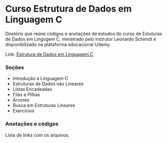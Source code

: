 # Curso Estrutura de Dados em Linguagem C

Diretório que reúne códigos e anotações de estudos do curso de Estuturas de Dados em Lingugem C, ministrado pelo instrutor Leonardo Schimdt e disponibilizado na plataforma educacional Udemy.

Link: [Estrutura de Dados em Linguagem C](https://www.udemy.com/course/linguagem-c-estruturas-de-dados/)

### Seções

- Introdução a Linguagem C
- Estruturas de Dados não Lineares
- Listas Encadeadas
- Filas e Pilhas
- Árvores
- Busca em Estruturas Lineares
- Exercícios

### Anotações e códigos

Lista de links com os arquivos.
